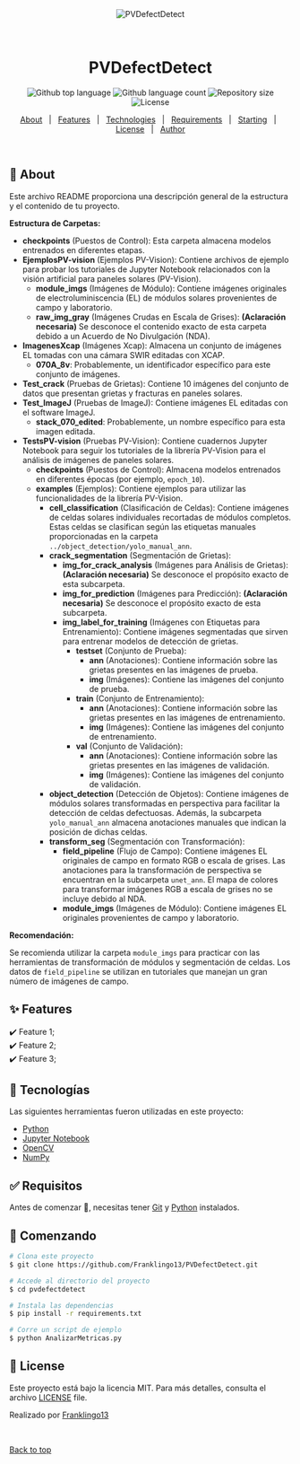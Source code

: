 <div align="center" id="top"> 
  <img src="./.github/app.gif" alt="PVDefectDetect" />

  &#xa0;

  <!-- <a href="https://pvdefectdetect.netlify.app">Demo</a> -->
</div>

<h1 align="center">PVDefectDetect</h1>

<p align="center">
  <img alt="Github top language" src="https://img.shields.io/github/languages/top/Franklingo13/PVDefectDetect?color=56BEB8">

  <img alt="Github language count" src="https://img.shields.io/github/languages/count/Franklingo13/PVDefectDetect?color=56BEB8">

  <img alt="Repository size" src="https://img.shields.io/github/repo-size/Franklingo13/PVDefectDetect?color=56BEB8">

  <img alt="License" src="https://img.shields.io/github/license/Franklingo13/PVDefectDetect?color=56BEB8">

  <!-- <img alt="Github issues" src="https://img.shields.io/github/issues/Franklingo13/PVDefectDetect?color=56BEB8" /> -->

  <!-- <img alt="Github forks" src="https://img.shields.io/github/forks/Franklingo13/PVDefectDetect?color=56BEB8" /> -->

  <!-- <img alt="Github stars" src="https://img.shields.io/github/stars/Franklingo13/PVDefectDetect?color=56BEB8" /> -->
</p>

<!-- Status -->

<!-- <h4 align="center"> 
	🚧  PVDefectDetect 🚀 Bajo construcción...  🚧
</h4> 

<hr> -->

<p align="center">
  <a href="#dart-about">About</a> &#xa0; | &#xa0; 
  <a href="#sparkles-features">Features</a> &#xa0; | &#xa0;
  <a href="#rocket-technologies">Technologies</a> &#xa0; | &#xa0;
  <a href="#white_check_mark-requirements">Requirements</a> &#xa0; | &#xa0;
  <a href="#checkered_flag-starting">Starting</a> &#xa0; | &#xa0;
  <a href="#memo-license">License</a> &#xa0; | &#xa0;
  <a href="https://github.com/{{YOUR_GITHUB_USERNAME}}" target="_blank">Author</a>
</p>

<br>

## :dart: About ##


Este archivo README proporciona una descripción general de la estructura y el contenido de tu proyecto.

**Estructura de Carpetas:**

* **checkpoints** (Puestos de Control): Esta carpeta almacena modelos entrenados en diferentes etapas. 
* **EjemplosPV-vision** (Ejemplos PV-Vision): Contiene archivos de ejemplo para probar los tutoriales de Jupyter Notebook relacionados con la visión artificial para paneles solares (PV-Vision).
    * **module_imgs** (Imágenes de Módulo): Contiene imágenes originales de electroluminiscencia (EL) de módulos solares provenientes de campo y laboratorio.
    * **raw_img_gray** (Imágenes Crudas en Escala de Grises):  **(Aclaración necesaria)** Se desconoce el contenido exacto de esta carpeta debido a un Acuerdo de No Divulgación (NDA).
* **ImagenesXcap** (Imágenes Xcap): Almacena un conjunto de imágenes EL tomadas con una cámara SWIR editadas con XCAP.
    * **070A_8v**: Probablemente, un identificador específico para este conjunto de imágenes.
* **Test_crack** (Pruebas de Grietas): Contiene 10 imágenes del conjunto de datos que presentan grietas y fracturas en paneles solares.
* **Test_ImageJ** (Pruebas de ImageJ): Contiene imágenes EL editadas con el software ImageJ.
    * **stack_070_edited**: Probablemente, un nombre específico para esta imagen editada.
* **TestsPV-vision** (Pruebas PV-Vision): Contiene cuadernos Jupyter Notebook para seguir los tutoriales de la librería PV-Vision para el análisis de imágenes de paneles solares.
    * **checkpoints** (Puestos de Control): Almacena modelos entrenados en diferentes épocas (por ejemplo, `epoch_10`). 
    * **examples** (Ejemplos): Contiene ejemplos para utilizar las funcionalidades de la librería PV-Vision.
        * **cell_classification** (Clasificación de Celdas): Contiene imágenes de celdas solares individuales recortadas de módulos completos. Estas celdas se clasifican según las etiquetas manuales proporcionadas en la carpeta `../object_detection/yolo_manual_ann`. 
        * **crack_segmentation** (Segmentación de Grietas): 
            * **img_for_crack_analysis** (Imágenes para Análisis de Grietas): **(Aclaración necesaria)** Se desconoce el propósito exacto de esta subcarpeta.
            * **img_for_prediction** (Imágenes para Predicción): **(Aclaración necesaria)** Se desconoce el propósito exacto de esta subcarpeta.
            * **img_label_for_training** (Imágenes con Etiquetas para Entrenamiento): Contiene imágenes segmentadas que sirven para entrenar modelos de detección de grietas. 
                * **testset** (Conjunto de Prueba): 
                    * **ann** (Anotaciones): Contiene información sobre las grietas presentes en las imágenes de prueba.
                    * **img** (Imágenes): Contiene las imágenes del conjunto de prueba.
                * **train** (Conjunto de Entrenamiento): 
                    * **ann** (Anotaciones): Contiene información sobre las grietas presentes en las imágenes de entrenamiento.
                    * **img** (Imágenes): Contiene las imágenes del conjunto de entrenamiento.
                * **val** (Conjunto de Validación): 
                    * **ann** (Anotaciones): Contiene información sobre las grietas presentes en las imágenes de validación.
                    * **img** (Imágenes): Contiene las imágenes del conjunto de validación.
        * **object_detection** (Detección de Objetos): Contiene imágenes de módulos solares transformadas en perspectiva para facilitar la detección de celdas defectuosas. Además, la subcarpeta `yolo_manual_ann` almacena anotaciones manuales que indican la posición de dichas celdas.
        * **transform_seg** (Segmentación con Transformación): 
            * **field_pipeline** (Flujo de Campo): Contiene imágenes EL originales de campo en formato RGB o escala de grises. Las anotaciones para la transformación de perspectiva se encuentran en la subcarpeta `unet_ann`. El mapa de colores para transformar imágenes RGB a escala de grises no se incluye debido al NDA.
            * **module_imgs** (Imágenes de Módulo): Contiene imágenes EL originales provenientes de campo y laboratorio.

**Recomendación:**

Se recomienda utilizar la carpeta `module_imgs` para practicar con las herramientas de transformación de módulos y segmentación de celdas. Los datos de `field_pipeline` se utilizan en tutoriales que manejan un gran número de imágenes de campo.



## :sparkles: Features ##

:heavy_check_mark: Feature 1;\
:heavy_check_mark: Feature 2;\
:heavy_check_mark: Feature 3;

## :rocket: Tecnologías ##

Las siguientes herramientas fueron utilizadas en este proyecto:

- [Python](https://www.python.org/)
- [Jupyter Notebook](https://jupyter.org/)
- [OpenCV](https://opencv.org/)
- [NumPy](https://numpy.org/)

## :white_check_mark: Requisitos ##

Antes de comenzar :checkered_flag:, necesitas tener [Git](https://git-scm.com) y [Python](https://www.python.org/) instalados.

## :checkered_flag: Comenzando ##

```bash
# Clona este proyecto
$ git clone https://github.com/Franklingo13/PVDefectDetect.git

# Accede al directorio del proyecto
$ cd pvdefectdetect

# Instala las dependencias
$ pip install -r requirements.txt

# Corre un script de ejemplo
$ python AnalizarMetricas.py
```

## :memo: License ##

Este proyecto está bajo la licencia MIT. Para más detalles, consulta el archivo [LICENSE](https://github.com/Franklingo13/PVDefectDetect/blob/839f48570a84f0ec2ab96b3bccbd602e0f8ebfb5/LICENSE) file.

 
Realizado por [Franklingo13](https://github.com/Franklingo13)

&#xa0;

<a href="#top">Back to top</a>
